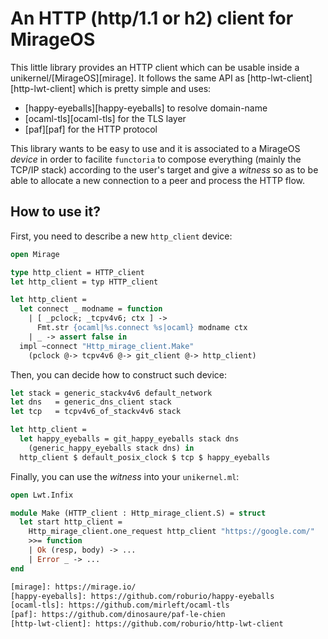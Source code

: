 # An HTTP (http/1.1 or h2) client for MirageOS

This little library provides an HTTP client which can be usable inside a
unikernel/[MirageOS][mirage]. It follows the same API as
[http-lwt-client][http-lwt-client] which is pretty simple and uses:
- [happy-eyeballs][happy-eyeballs] to resolve domain-name
- [ocaml-tls][ocaml-tls] for the TLS layer
- [paf][paf] for the HTTP protocol

This library wants to be easy to use and it is associated to a MirageOS
_device_ in order to facilite `functoria` to compose everything (mainly the
TCP/IP stack) according to the user's target and give a _witness_ so as to
be able to allocate a new connection to a peer and process the HTTP flow.

## How to use it?

First, you need to describe a new `http_client` device:
```ocaml
open Mirage

type http_client = HTTP_client
let http_client = typ HTTP_client

let http_client =
  let connect _ modname = function
    | [ _pclock; _tcpv4v6; ctx ] ->
      Fmt.str {ocaml|%s.connect %s|ocaml} modname ctx
    | _ -> assert false in
  impl ~connect "Http_mirage_client.Make"
    (pclock @-> tcpv4v6 @-> git_client @-> http_client)
```

Then, you can decide how to construct such device:
```ocaml
let stack = generic_stackv4v6 default_network
let dns   = generic_dns_client stack
let tcp   = tcpv4v6_of_stackv4v6 stack

let http_client =
  let happy_eyeballs = git_happy_eyeballs stack dns
    (generic_happy_eyeballs stack dns) in
  http_client $ default_posix_clock $ tcp $ happy_eyeballs
```

Finally, you can use the _witness_ into your `unikernel.ml`:
```ocaml
open Lwt.Infix

module Make (HTTP_client : Http_mirage_client.S) = struct
  let start http_client =
    Http_mirage_client.one_request http_client "https://google.com/"
    >>= function
    | Ok (resp, body) -> ...
    | Error _ -> ...
end

[mirage]: https://mirage.io/
[happy-eyeballs]: https://github.com/roburio/happy-eyeballs
[ocaml-tls]: https://github.com/mirleft/ocaml-tls
[paf]: https://github.com/dinosaure/paf-le-chien
[http-lwt-client]: https://github.com/roburio/http-lwt-client
